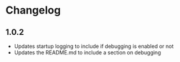 # Changelog

## 1.0.2
- Updates startup logging to include if debugging is enabled or not
- Updates the README.md to include a section on debugging
